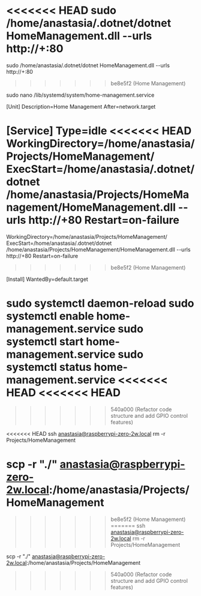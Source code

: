 <<<<<<< HEAD
sudo /home/anastasia/.dotnet/dotnet HomeManagement.dll --urls http://+:80
=======
sudo /home/anastasia/.dotnet/dotnet HomeManagement.dll --urls http://+:80
>>>>>>> be8e5f2 (Home Management)

sudo nano /lib/systemd/system/home-management.service

[Unit]
Description=Home Management
After=network.target

[Service]
Type=idle
<<<<<<< HEAD
WorkingDirectory=/home/anastasia/Projects/HomeManagement/
ExecStart=/home/anastasia/.dotnet/dotnet /home/anastasia/Projects/HomeManagement/HomeManagement.dll --urls http://+80   Restart=on-failure
=======
WorkingDirectory=/home/anastasia/Projects/HomeManagement/
ExecStart=/home/anastasia/.dotnet/dotnet /home/anastasia/Projects/HomeManagement/HomeManagement.dll --urls http://+80   Restart=on-failure
>>>>>>> be8e5f2 (Home Management)

[Install]
WantedBy=default.target






sudo systemctl daemon-reload
sudo systemctl enable home-management.service
sudo systemctl start home-management.service
sudo systemctl status home-management.service
<<<<<<< HEAD
<<<<<<< HEAD
=======
>>>>>>> 540a000 (Refactor code structure and add GPIO control features)




<<<<<<< HEAD
ssh anastasia@raspberrypi-zero-2w.local
rm -r Projects/HomeManagement


scp -r "./" anastasia@raspberrypi-zero-2w.local:/home/anastasia/Projects/HomeManagement
=======
>>>>>>> be8e5f2 (Home Management)
=======
ssh anastasia@raspberrypi-zero-2w.local
rm -r Projects/HomeManagement


scp -r "./" anastasia@raspberrypi-zero-2w.local:/home/anastasia/Projects/HomeManagement
>>>>>>> 540a000 (Refactor code structure and add GPIO control features)
